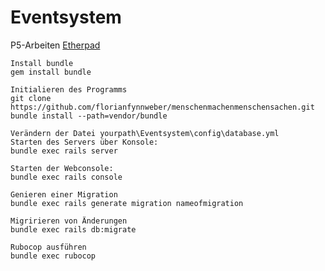 # Eventsystem
P5-Arbeiten
[Etherpad](https://medienpad.de/p/Y3pAwhZhbP)
```
Install bundle
gem install bundle
```

```
Initialieren des Programms
git clone https://github.com/florianfynnweber/menschenmachenmenschensachen.git
bundle install --path=vendor/bundle
```
```
Verändern der Datei yourpath\Eventsystem\config\database.yml
Starten des Servers über Konsole:
bundle exec rails server
```
```
Starten der Webconsole:
bundle exec rails console
```
```
Genieren einer Migration
bundle exec rails generate migration nameofmigration
```
```
Migririeren von Änderungen
bundle exec rails db:migrate
```
```
Rubocop ausführen
bundle exec rubocop
```
